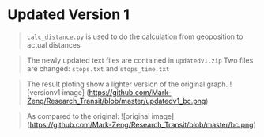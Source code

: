 # Updated Version 1
> `calc_distance.py` is used to do the calculation from geoposition to actual distances

> The newly updated text files are contained in `updatedv1.zip`
> Two files are changed: `stops.txt` and `stops_time.txt`


> The result ploting show a lighter version of the original graph.
![versionv1 image] (https://github.com/Mark-Zeng/Research_Transit/blob/master/updatedv1_bc.png)

> As compared to the original:
![original image] (https://github.com/Mark-Zeng/Research_Transit/blob/master/bc.png)
